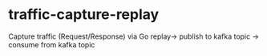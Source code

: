 # traffic-capture-replay
Capture traffic (Request/Response) via Go replay-> publish to kafka topic -> consume from kafka topic
